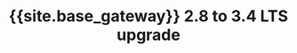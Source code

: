 ---
title: " {{site.base_gateway}} 2.8 to 3.4 LTS upgrade"
content_type: reference
layout: reference

products:
    - gateway

works_on:
    - on-prem

description: This guide walks you through upgrade paths for {{site.base_gateway}} 2.8 LTS to 3.4 LTS and helps you prepare for an upgrade.

related_resources:
  - text: "{{site.base_gateway}} breaking changes"
    url: /gateway/breaking-changes/

---